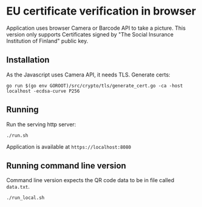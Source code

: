 # EU certificate verification in browser

Application uses browser Camera or Barcode API to take a picture. This version only supports
Certificates signed by "The Social Insurance Institution of Finland" public key.

## Installation

As the Javascript uses Camera API, it needs TLS. Generate certs:

```
go run $(go env GOROOT)/src/crypto/tls/generate_cert.go -ca -host localhost -ecdsa-curve P256
```


## Running

Run the serving http server:

```
./run.sh
```

Application is available at `https://localhost:8080`

## Running command line version

Command line version expects the QR code data to be in file called `data.txt`.
```
./run_local.sh
```
